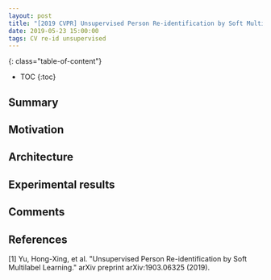 ```yaml
---
layout: post
title: "[2019 CVPR] Unsupervised Person Re-identification by Soft Multilabel Learning"
date: 2019-05-23 15:00:00
tags: CV re-id unsupervised
---
```


<!--more-->

{: class="table-of-content"}
* TOC
{:toc}


## Summary


## Motivation


## Architecture


## Experimental results


## Comments


## References

[1] Yu, Hong-Xing, et al. "Unsupervised Person Re-identification by Soft Multilabel Learning." arXiv preprint arXiv:1903.06325 (2019).
